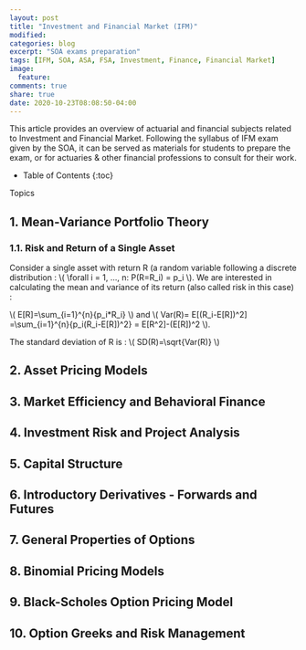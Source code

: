 ```yaml
---
layout: post
title: "Investment and Financial Market (IFM)"
modified:
categories: blog
excerpt: "SOA exams preparation"
tags: [IFM, SOA, ASA, FSA, Investment, Finance, Financial Market]
image:
  feature:
comments: true
share: true
date: 2020-10-23T08:08:50-04:00
---
```


This article provides an overview of actuarial and financial subjects related to Investment and Financial Market. Following the syllabus of IFM exam given by the SOA, it can be served as materials for students to prepare the exam, or for actuaries & other financial professions to consult for their work.  

* Table of Contents
{:toc}

 Topics
## 1. Mean-Variance Portfolio Theory

### 1.1. Risk and Return of a Single Asset

Consider a single asset with return R (a random variable following a discrete distribution : \\( \forall i = 1, ..., n: P(R=R_i) = p_i  \\). We are interested in calculating the mean and variance of its return (also called risk in this case) : 

\\( E[R]=\sum_{i=1}^{n}{p_i*R_i} \\) and \\( Var(R)= E[(R_i-E[R])^2] =\sum_{i=1}^{n}{p_i(R_i-E[R])^2} = E[R^2]-(E[R])^2 \\).

The standard deviation of R is : \\( SD(R)=\sqrt{Var(R)} \\)


## 2. Asset Pricing Models
## 3. Market Efficiency and Behavioral Finance
## 4. Investment Risk and Project Analysis
## 5. Capital Structure
## 6. Introductory Derivatives - Forwards and Futures
## 7. General Properties of Options
## 8. Binomial Pricing Models
## 9. Black-Scholes Option Pricing Model
## 10. Option Greeks and Risk Management
